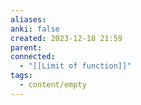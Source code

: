 ```yaml
---
aliases: 
anki: false
created: 2023-12-18 21:59
parent: 
connected:
  - "[[Limit of function]]"
tags:
  - content/empty
---
```














